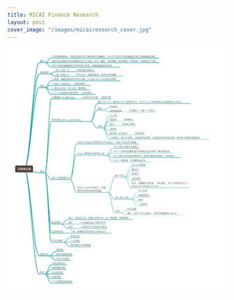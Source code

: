 ```yaml
---
title: MICAI Finance Research
layout: post
cover_image: "/images/micairesearch_cover.jpg"
---
```

![](images/micai_research.jpg)
